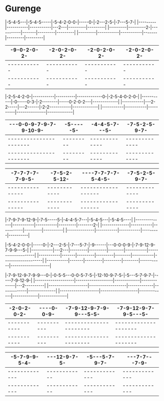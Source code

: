 # Gurenge

|-5-4-5---|-5-4-5-----|-5-4-2-0-0-|-----0-|-2---2-5-|-7---5-7-|
|---------|-----------|-----------|---2---|---------|---------|
|---------|---------2-|-----------|-------|---------|---------|
|---------|-----------|-----------|-------|---------|---------|

|-9-0-2-0-2-|-2-0-2-0-2-|-2-0-2-0-2-|-2-0-2-0-2-|
|-----------|-----------|-----------|-----------|
|-----------|-----------|-----------|-----------|
|-----------|-----------|-----------|-----------|

|-2-5-4-2-0-|-----------|----------|-------------0-|-2-5-4-0-2-0-|
|-----------|-0-----0-3-|-2--------|-----0-2-0-2---|-------------|
|-----------|---2-2-----|---2------|-2-2-----------|-------------|
|-----------|-----------|----------|---------------|-------------|

|---0-0-9-7-9-7-9-10-9-|-5-----5-|-4-4-5-7---5-|-7-5-2-5-9-7-|
|----------------------|---------|-------------|-------------|
|----------------------|---------|-------------|-------------|
|----------------------|---------|-------------|-------------|

|-7-7-7-7-7-9-5-|-7-5-2-5-12-|----7-7-7-7-5-4-5-|-7-5-2-5-9-7-|
|---------------|------------|------------------|-------------|
|---------------|------------|------------------|-------------|
|---------------|------------|------------------|-------------|

|-7-9-7-9-12-9-|-7-5-----5-|-4-4-5-7---|-5-4-5---|-5-4-5----|
|--------------|-----------|-----------|---------|--------2-|
|--------------|-----------|-----------|---------|----------|
|--------------|-----------|-----------|---------|----------|

|-5-4-2-0-0-|-----0-|-2---2-5-|-7---5-7-|-9------|---0-0-0-9-|-7-9-12-9-7-9-9---5-|
|-----------|---2---|---------|---------|--------|-----------|--------------------|
|-----------|-------|---------|---------|--------|-----------|--------------------|
|-----------|-------|---------|---------|--------|-----------|--------------------|

|-7-9-12-9-7-9-9---0-|-0-5-5---0-0-5-7-5-|-12-10-9-7-5-|-5---5-7-9-7-|-----7-9-12-9-|
|--------------------|-------------------|-------------|-------------|---2----------|
|--------------------|-------------------|-------------|-------------|--------------|
|--------------------|-------------------|-------------|-------------|--------------|

|-2-0-2-0-2-|----0-0-9-|-7-9-12-9-7-9-9---5-5-|-7-9-12-9-7-9-5---5-|
|-----------|----------|----------------------|--------------------|
|-----------|----------|----------------------|--------------------|
|-----------|----------|----------------------|--------------------|

|-5-7-9-9-5-4-|---12-9-7-5-|-5---5-7-9-7-|---7-7---7-9-|
|-------------|------------|-------------|-------------|
|-------------|------------|-------------|-------------|
|-------------|------------|-------------|-------------|